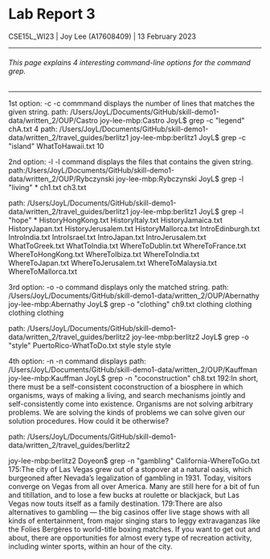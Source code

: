 # Lab Report 3

CSE15L_WI23 | Joy Lee (A17608409) | 13 February 2023<br />

---

###### This page explains 4 interesting command-line options for the command grep.

---

1st option: -c
-c commmand displays the number of lines that matches the given string.
path: /Users/JoyL/Documents/GitHub/skill-demo1-data/written_2/OUP/Castro
joy-lee-mbp:Castro JoyL$ grep -c "legend" chA.txt
4
path: /Users/JoyL/Documents/GitHub/skill-demo1-data/written_2/travel_guides/berlitz1
joy-lee-mbp:berlitz1 JoyL$ grep -c "island" WhatToHawaii.txt
10

2nd option: -l
-l command displays the files that contains the given string.
path:/Users/JoyL/Documents/GitHub/skill-demo1-data/written_2/OUP/Rybczynski
joy-lee-mbp:Rybczynski JoyL$ grep -l "living" *
ch1.txt
ch3.txt

path: /Users/JoyL/Documents/GitHub/skill-demo1-data/written_2/travel_guides/berlitz1
joy-lee-mbp:berlitz1 JoyL$ grep -l "hope" *
HistoryHongKong.txt
HistoryItaly.txt
HistoryJamaica.txt
HistoryJapan.txt
HistoryJerusalem.txt
HistoryMallorca.txt
IntroEdinburgh.txt
IntroIndia.txt
IntroIsrael.txt
IntroJapan.txt
IntroJerusalem.txt
WhatToGreek.txt
WhatToIndia.txt
WhereToDublin.txt
WhereToFrance.txt
WhereToHongKong.txt
WhereToIbiza.txt
WhereToIndia.txt
WhereToJapan.txt
WhereToJerusalem.txt
WhereToMalaysia.txt
WhereToMallorca.txt

3rd option: -o
-o command displays only the matched string.
path: /Users/JoyL/Documents/GitHub/skill-demo1-data/written_2/OUP/Abernathy
joy-lee-mbp:Abernathy JoyL$ grep -o "clothing" ch9.txt
clothing
clothing
clothing
clothing

path: /Users/JoyL/Documents/GitHub/skill-demo1-data/written_2/travel_guides/berlitz2
joy-lee-mbp:berlitz2 JoyL$ grep -o "style" PuertoRico-WhatToDo.txt
style
style
style

4th option: -n
-n command displays 
path: /Users/JoyL/Documents/GitHub/skill-demo1-data/written_2/OUP/Kauffman
joy-lee-mbp:Kauffman JoyL$ grep -n "coconstruction" ch8.txt
192:In short, there must be a self-consistent coconstruction of a biosphere in which organisms, ways of making a living, and search mechanisms jointly and self-consistently come into existence. Organisms are not solving arbitrary problems. We are solving the kinds of problems we can solve given our solution procedures. How could it be otherwise?

path: /Users/JoyL/Documents/GitHub/skill-demo1-data/written_2/travel_guides/berlitz2

joy-lee-mbp:berlitz2 Doyeon$ grep -n "gambling" California-WhereToGo.txt
175:The city of Las Vegas grew out of a stopover at a natural oasis, which burgeoned after Nevada’s legalization of gambling in 1931. Today, visitors converge on Vegas from all over America. Many are still here for a bit of fun and titillation, and to lose a few bucks at roulette or blackjack, but Las Vegas now touts itself as a family destination.
179:There are also alternatives to gambling — the big casinos offer live stage shows with all kinds of entertainment, from major singing stars to leggy extravaganzas like the Folies Bergères to world-title boxing matches. If you want to get out and about, there are opportunities for almost every type of recreation activity, including winter sports, within an hour of the city.
